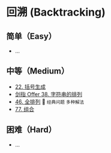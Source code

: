 # 回溯 (Backtracking)

## 简单（Easy）

- ...

## 中等（Medium）

- [22. 括号生成](https://leetcode-cn.com/problems/generate-parentheses/)
- [剑指 Offer 38. 字符串的排列](https://leetcode-cn.com/problems/zi-fu-chuan-de-pai-lie-lcof/)
- [46. 全排列](https://leetcode-cn.com/problems/permutations/) 🌟 `经典问题` `多种解法`
- [77. 组合](https://leetcode-cn.com/problems/combinations/)

## 困难（Hard）

- ...

